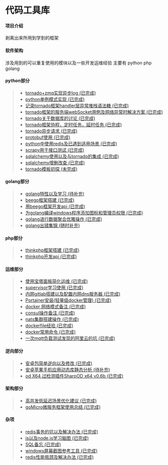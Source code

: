 # 代码工具库

#### 项目介绍
剥离出来所用到学到的框架

#### 软件架构
涉及用到的可以重复使用的模块以及一些开发运维经验
主要有 python php golang

#### python部分
> * [tornado+zmq实现异步log                                                 (已完成)](tornado+zmq异步log)
> * [python单例模式实现                                                     (已完成)](python单例模式实现)
> * [记录tornado框架handler层异常堆栈语法糖                                 (已完成)](记录tornado的handler层崩溃时的堆栈语法糖)
> * [tornado框架的服务端webSocket用例及网络异常时解决方案                   (已完成)](tornado框架的服务端webSocket用例)
> * [tornado关于数据库的讨论                                                (已完成)](tornado关于数据库的讨论)
> * [tornado框架协程，定时任务，延时任务                                    (已完成)](tornado框架协程，定时任务，延时任务)
> * [tornado异步请求                                                        (已完成)](tornado异步请求)
> * [protobuf使用                                                           (已完成)](protobuf使用)
> * [python中使用redis及已遇到适用场景                                      (已完成)](python中使用redis及已遇到适用场景)
> * [scrapy用于接口测试                                                     (已完成)](scrapy用于接口测试)
> * [sqlalchemy使用以及与tornado的集成                                      (已完成)](sqlalchemy使用以及与tornado的集成)
> * [sqlalchemy增删改查                                                     (已完成)](sqlalchemy增删改查)
> * [tornado模板初探                                                        (未完成)](tornado模板初探)


#### golang部分
> * [golang特性以及学习                                                    (待补充)](golang特性以及学习)
> * [beego框架搭建                                                         (已完成)](beego框架搭建)
> * [用beego框架开发api                                                    (已完成)](用beego框架开发api)
> * [为golang编译windows程序添加图标和管理员权限                           (已完成)](golang_icon)
> * [golang进行数据聚合优雅操作                                            (已完成)](golang数据聚合)
> * [golang出错集锦                                                        (随时补充)](golang出错集锦)

#### php部分
> * [thinkphp框架搭建                                                      (已完成)](thinkphp框架搭建)
> * [thinkphp开发api                                                       (已完成)](thinkphp开发api)

#### 运维部分
> * [使用宝塔面板简化运维                                                  (已完成)](使用宝塔面板简化运维)
> * [supervisor学习使用                                                    (已完成)](supervisor学习使用)
> * [内网gitlab搭建以及配置内网dns服务器                                   (已完成)](内网gitlab搭建以及配置内网dns服务器)
> * [Portainer安装(轻量级docker管理)                                       (已完成)](portainer)
> * [docker 网络模式备注                                                   (已完成)](docker网络备注)
> * [consul操作备注                                                        (已完成)](consul操作备注)
> * [nats集群搭建操作                                                      (已完成)](nats)
> * [dockerfile经验                                                        (已完成)](dockerfile经验)
> * [docker常用命令                                                        (已完成)](docker常用命令)
> * [一次mqtt负载测试发现的阿里云的坑                                      (已完成)](阿里云服务器的坑)

#### 逆向部分
> * [安卓包简单逆向以及修改                                                (已完成)](安卓包简单逆向以及修改)
> * [安卓苹果手机应用动态库静态分析                                        (待补充)](安卓苹果手机应用动态库静态分析)
> * [od X64 过检测插件SharpOD x64 v0.6b                                    (已完成)](SharpOD)

#### 架构部分
> * [高并发低延迟场景优化建议                                    (已完成)](高并发优化建议)
> * [goMicro微服务框架使用总结                                   (已完成)](goMicro总结)

#### 杂项
> * [redis事务的坑以及解决办法                                             (已完成)](redis事务的坑以及解决办法)
> * [js以及node.js学习脑图                                                 (已完成)](js以及node.js学习脑图)
> * [SQL备忘                                                               (已完成)](SQL备忘)
> * [windows屏幕截图参考工具                                               (已完成)](SETUNA.zip)
> * [redis性能瓶颈及解决办法                                               (已完成)](SETUNA.zip)